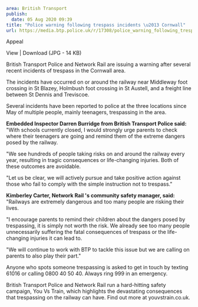 ```yaml
area: British Transport
publish:
  date: 05 Aug 2020 09:39
title: "Police warning following trespass incidents \u2013 Cornwall"
url: https://media.btp.police.uk/r/17308/police_warning_following_trespass_incidents___cor
```

Appeal

View | Download (JPG - 14 KB)

British Transport Police and Network Rail are issuing a warning after several recent incidents of trespass in the Cornwall area.

The incidents have occurred on or around the railway near Middleway foot crossing in St Blazey, Holmbush foot crossing in St Austell, and a freight line between St Dennis and Treviscoe.

Several incidents have been reported to police at the three locations since May of multiple people, mainly teenagers, trespassing in the area.

**Embedded Inspector Darren Burridge from British Transport Police said:** "With schools currently closed, I would strongly urge parents to check where their teenagers are going and remind them of the extreme dangers posed by the railway.

"We see hundreds of people taking risks on and around the railway every year, resulting in tragic consequences or life-changing injuries. Both of these outcomes are avoidable.

"Let us be clear, we will actively pursue and take positive action against those who fail to comply with the simple instruction not to trespass."

**Kimberley Carter, Network Rail 's community safety manager, said:** "Railways are extremely dangerous and too many people are risking their lives.

"I encourage parents to remind their children about the dangers posed by trespassing, it is simply not worth the risk. We already see too many people unnecessarily suffering the fatal consequences of trespass or the life-changing injuries it can lead to.

"We will continue to work with BTP to tackle this issue but we are calling on parents to also play their part."

Anyone who spots someone trespassing is asked to get in touch by texting 61016 or calling 0800 40 50 40. Always ring 999 in an emergency.

British Transport Police and Network Rail run a hard-hitting safety campaign, You Vs Train, which highlights the devastating consequences that trespassing on the railway can have. Find out more at youvstrain.co.uk.
